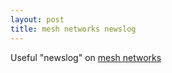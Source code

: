```yaml
---
layout: post
title: mesh networks newslog 
---
```

<p>Useful "newslog" on <a href="http://www.itu.int/osg/spu/newslog/categories/meshNetworks/">mesh networks </a></p>
